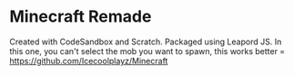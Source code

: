 # Minecraft Remade
Created with CodeSandbox and Scratch.
Packaged using Leapord JS.
In this one, you can't select the mob you want to spawn, this works better = https://github.com/Icecoolplayz/Minecraft
